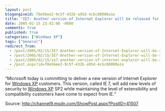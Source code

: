 ```yaml
---
layout: post
blogengineid: f8e56ee2-9c5f-432b-a95d-4cbc80000a1e
title: "IE7: Another version of Internet Explorer will be released for Windows XP!"
date: 2005-02-15 23:42:00 -0600
comments: true
published: true
categories: ["Windows XP"]
tags: ["General"]
redirect_from: 
  - /post/2005/02/15/IE7-Another-version-of-Internet-Explorer-will-be-released-for-Windows-XP!.aspx
  - /post/2005/02/15/IE7-Another-version-of-Internet-Explorer-will-be-released-for-Windows-XP!
  - /post/2005/02/15/ie7-another-version-of-internet-explorer-will-be-released-for-windows-xp!
  - /post.aspx?id=f8e56ee2-9c5f-432b-a95d-4cbc80000a1e
---
```


&#8220;Microsoft today is committing to deliver a new version of Internet Explorer for <a title="Windows XP" href="http://www.microsoft.com/windowsxp/default.mspx" target="_blank">Windows XP</a> customers.  This version, called IE 7, will add new levels of security to <a title="Windows XP" href="http://www.microsoft.com/windowsxp/default.mspx" target="_blank">Windows XP</a> SP2 while maintaining the level of extensibility and compatibility customers have come to expect from IE.&#8220;

Source: <A href="http://channel9.msdn.com/ShowPost.aspx?PostID=41507">http://channel9.msdn.com/ShowPost.aspx?PostID=41507</A>
